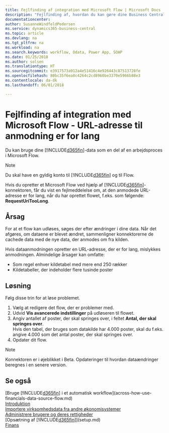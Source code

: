 ```yaml
---
title: Fejlfinding af integration med Microsoft Flow | Microsoft Docs
description: "Fejlfinding af, hvordan du kan gøre dine Business Central-data tilgængelige som datakilde og angive en OData URL-adresse til dine webtjenester for at oprette et automatiseret workflow."
documentationcenter: 
author: SusanneWindfeldPedersen
ms.service: dynamics365-business-central
ms.topic: article
ms.devlang: na
ms.tgt_pltfrm: na
ms.workload: na
ms.search.keywords: workflow, Odata, Power App, SOAP
ms.date: 01/25/2018
ms.author: solsen
ms.translationtype: HT
ms.sourcegitcommit: e3917573a912a4e51416c4e926443c87513728fe
ms.openlocfilehash: 80bc35f6ea8c4264c2cd8960be3370e5966b88e3
ms.contentlocale: da-dk
ms.lasthandoff: 06/01/2018

---
```

# <a name="troubleshooting-integration-with-microsoft-flow---request-url-too-long"></a>Fejlfinding af integration med Microsoft Flow - URL-adresse til anmodning er for lang
Du kan bruge dine [!INCLUDE[d365fin](includes/d365fin_md.md)]-data som en del af en arbejdsproces i Microsoft Flow.  

> [!NOTE]  
>   Du skal have en gyldig konto til [!INCLUDE[d365fin](includes/d365fin_md.md)] og til Flow.  

Hvis du opretter et Microsoft Flow ved hjælp af [!INCLUDE[d365fin](includes/d365fin_md.md)]-konnektoren, får du vist en fejlmeddelelse om, at den anmodede URL-adresse er for lang, når du har oprettet flowet, f.eks. som følgende: **RequestUriTooLong**.

## <a name="cause"></a>Årsag
For at et flow kan udløses, søges der efter ændringer i dine data. Når det afgøres, om dataene er blevet ændret, sammenligner konnektorerne de cachede data med de nye data, der anmodes om fra kilden.  

Hvis dataanmodningen opretter en URL-adresse, der er for lang, mislykkes anmodningen. Almindelige årsager kan omfatte:
- Som regel enhver kildetabel med mere end 250 rækker
- Kildetabeller, der indeholder flere tusinde poster

## <a name="workaround"></a>Løsning
Følg disse trin for at løse problemet.
1. Vælg at redigere det flow, der er problemer med.
2. Udvid **Vis avancerede indstillinger** på udløseren til flowet.
3. Angiv antallet af poster, der skal springes over, i feltet **Antal, der skal springes over**.  
Hvis den tabel, der bruges som datakilde har 4.000 poster, skal du f.eks. angive 4.000 som det antal poster, der skal springes over.
4. Opdater dit flow.

> [!NOTE]  
> Konnektoren er i øjeblikket i Beta. Opdateringer til hvordan dataændringer beregnes i en senere version.


## <a name="see-also"></a>Se også
[Bruge [!INCLUDE[d365fin](includes/d365fin_md.md)] i et automatisk workflow](across-how-use-financials-data-source-flow.md)  
[Introduktion](product-get-started.md)  
[Importere virksomhedsdata fra andre økonomisystemer](across-import-data-configuration-packages.md)  
[Administrere brugere og deres rettigheder](ui-how-users-permissions.md)    
[Opsætning af [!INCLUDE[d365fin](includes/d365fin_md.md)]](setup.md)  
[Finans](finance.md)  


